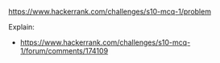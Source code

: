 https://www.hackerrank.com/challenges/s10-mcq-1/problem

Explain:
- https://www.hackerrank.com/challenges/s10-mcq-1/forum/comments/174109
